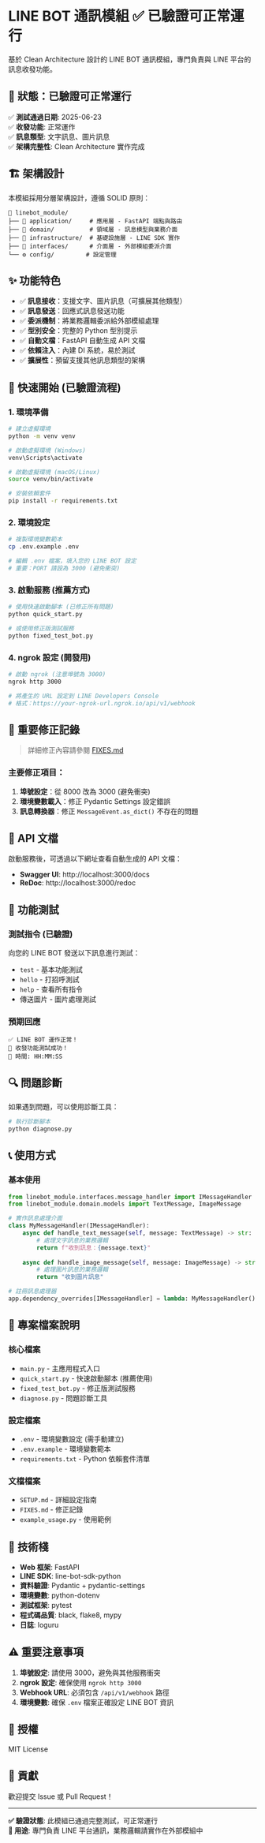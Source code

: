 # LINE BOT 通訊模組 ✅ 已驗證可正常運行

基於 Clean Architecture 設計的 LINE BOT 通訊模組，專門負責與 LINE 平台的訊息收發功能。

## 🎉 **狀態：已驗證可正常運行**

✅ **測試通過日期**: 2025-06-23  
✅ **收發功能**: 正常運作  
✅ **訊息類型**: 文字訊息、圖片訊息  
✅ **架構完整性**: Clean Architecture 實作完成  

## 🏗️ 架構設計

本模組採用分層架構設計，遵循 SOLID 原則：

```
📁 linebot_module/
├── 🔧 application/     # 應用層 - FastAPI 端點與路由
├── 🎯 domain/          # 領域層 - 訊息模型與業務介面
├── 🔌 infrastructure/  # 基礎設施層 - LINE SDK 實作
├── 📡 interfaces/      # 介面層 - 外部模組委派介面
└── ⚙️ config/         # 設定管理
```

## ✨ 功能特色

- ✅ **訊息接收**：支援文字、圖片訊息（可擴展其他類型）
- ✅ **訊息發送**：回應式訊息發送功能
- ✅ **委派機制**：將業務邏輯委派給外部模組處理
- ✅ **型別安全**：完整的 Python 型別提示
- ✅ **自動文檔**：FastAPI 自動生成 API 文檔
- ✅ **依賴注入**：內建 DI 系統，易於測試
- ✅ **擴展性**：預留支援其他訊息類型的架構

## 🚀 快速開始 (已驗證流程)

### 1. 環境準備

```bash
# 建立虛擬環境
python -m venv venv

# 啟動虛擬環境 (Windows)
venv\Scripts\activate

# 啟動虛擬環境 (macOS/Linux)
source venv/bin/activate

# 安裝依賴套件
pip install -r requirements.txt
```

### 2. 環境設定

```bash
# 複製環境變數範本
cp .env.example .env

# 編輯 .env 檔案，填入您的 LINE BOT 設定
# 重要：PORT 請設為 3000 (避免衝突)
```

### 3. 啟動服務 (推薦方式)

```bash
# 使用快速啟動腳本 (已修正所有問題)
python quick_start.py

# 或使用修正版測試服務
python fixed_test_bot.py
```

### 4. ngrok 設定 (開發用)

```bash
# 啟動 ngrok (注意埠號為 3000)
ngrok http 3000

# 將產生的 URL 設定到 LINE Developers Console
# 格式：https://your-ngrok-url.ngrok.io/api/v1/webhook
```

## 🔧 重要修正記錄

> 詳細修正內容請參閱 [FIXES.md](FIXES.md)

### 主要修正項目：

1. **埠號設定**：從 8000 改為 3000 (避免衝突)
2. **環境變數載入**：修正 Pydantic Settings 設定錯誤
3. **訊息轉換器**：修正 `MessageEvent.as_dict()` 不存在的問題

## 📖 API 文檔

啟動服務後，可透過以下網址查看自動生成的 API 文檔：

- **Swagger UI**: http://localhost:3000/docs
- **ReDoc**: http://localhost:3000/redoc

## 🧪 功能測試

### 測試指令 (已驗證)

向您的 LINE BOT 發送以下訊息進行測試：

- `test` - 基本功能測試
- `hello` - 打招呼測試
- `help` - 查看所有指令
- 傳送圖片 - 圖片處理測試

### 預期回應

```
✅ LINE BOT 運作正常！
🚀 收發功能測試成功！
📅 時間: HH:MM:SS
```

## 🔍 問題診斷

如果遇到問題，可以使用診斷工具：

```bash
# 執行診斷腳本
python diagnose.py
```

## 📞 使用方式

### 基本使用

```python
from linebot_module.interfaces.message_handler import IMessageHandler
from linebot_module.domain.models import TextMessage, ImageMessage

# 實作訊息處理介面
class MyMessageHandler(IMessageHandler):
    async def handle_text_message(self, message: TextMessage) -> str:
        # 處理文字訊息的業務邏輯
        return f"收到訊息：{message.text}"
    
    async def handle_image_message(self, message: ImageMessage) -> str:
        # 處理圖片訊息的業務邏輯
        return "收到圖片訊息"

# 註冊訊息處理器
app.dependency_overrides[IMessageHandler] = lambda: MyMessageHandler()
```

## 📁 專案檔案說明

### 核心檔案
- `main.py` - 主應用程式入口
- `quick_start.py` - 快速啟動腳本 (推薦使用)
- `fixed_test_bot.py` - 修正版測試服務
- `diagnose.py` - 問題診斷工具

### 設定檔案
- `.env` - 環境變數設定 (需手動建立)
- `.env.example` - 環境變數範本
- `requirements.txt` - Python 依賴套件清單

### 文檔檔案
- `SETUP.md` - 詳細設定指南
- `FIXES.md` - 修正記錄
- `example_usage.py` - 使用範例

## 🔧 技術棧

- **Web 框架**: FastAPI
- **LINE SDK**: line-bot-sdk-python
- **資料驗證**: Pydantic + pydantic-settings
- **環境變數**: python-dotenv
- **測試框架**: pytest
- **程式碼品質**: black, flake8, mypy
- **日誌**: loguru

## ⚠️ 重要注意事項

1. **埠號設定**: 請使用 3000，避免與其他服務衝突
2. **ngrok 設定**: 確保使用 `ngrok http 3000`
3. **Webhook URL**: 必須包含 `/api/v1/webhook` 路徑
4. **環境變數**: 確保 `.env` 檔案正確設定 LINE BOT 資訊

## 📄 授權

MIT License

## 🤝 貢獻

歡迎提交 Issue 或 Pull Request！

---

**✅ 驗證狀態**: 此模組已通過完整測試，可正常運行  
**🎯 用途**: 專門負責 LINE 平台通訊，業務邏輯請實作在外部模組中